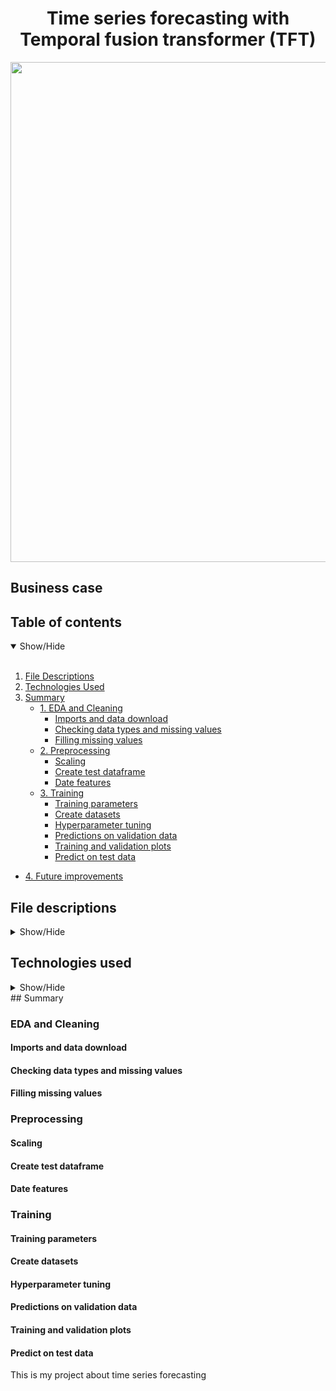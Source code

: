 <h1 align='center'>Time series forecasting with Temporal fusion transformer (TFT)</h1>

<p align="center">
  <img src="https://github.com/maavilapa/TemporalFusionTransformerExample/images/fig_8.PNG" width=800>
</p>

## Business case
## Table of contents
<details open>
<summary>Show/Hide</summary>
<br>

1. [ File Descriptions ](#File_Description)
2. [ Technologies Used ](#Technologies_Used)    
3. [ Summary ](#Summary)
   * [ 1. EDA and Cleaning ](#EDA_and_Cleaning)
       * [ Imports and data download](#Imports_and_data_download)
       * [ Checking data types and missing values](#Checking_data_types_and_missing_values)
       * [ Filling missing values](#Filling_missing_values)
   * [ 2. Preprocessing ](#Preprocessing) 
       * [ Scaling](#Scaling)
       * [ Create test dataframe](#Split_data)
       * [ Date features](#Date_features)       
   * [ 3. Training ](#Training)
       * [ Training parameters](#Training_parameters)
       * [ Create datasets](#Create_datasets)
       * [ Hyperparameter tuning](#Hyperparameter_tuning)  
       * [ Predictions on validation data](#Predictions_on_validation_data)
       * [ Training and validation plots](#Training_and_validation_plots)
       * [ Predict on test data](#Predict_on_test_data)
  * [ 4. Future improvements](#Future_improvements)

</details>

## File descriptions

<details>
<a name="File_Description"></a>
<summary>Show/Hide</summary>
<br>
    
* <strong>[ data ](https://github.com/maavilapa/TemporalFusionTransformerExample/data)</strong>: folder containing all data files
    * <strong>sample_submission.csv</strong>: a sample submission file in the correct format
    * <strong>store.csv</strong>:  supplemental information about the stores
    * <strong>test.csv</strong>:  historical data excluding Sales
    * <strong>train.csv</strong>:  historical data including Sales

* <strong>[ images ](https://github.com/maavilapa/TemporalFusionTransformerExample/images)</strong>: folder containing images used for README and preparation notebook
* <strong>[ preparation](https://github.com/maavilapa/TemporalFusionTransformerExample/preparation)</strong>: Functions used in the data preparation notebook used for preprocessing and training the model. 
* <strong>[ 1-2. Data preparation](https://github.com/maavilapa/TemporalFusionTransformerExample/1-2._Data_preparation.ipynb)</strong>: Notebook with all the data preparation, model training and predictions process.
</details>



## Technologies used
<details>
<a name="Technologies_Used"></a>
<summary>Show/Hide</summary>
<br>
    
* <strong>Python</strong>
* <strong>Pandas</strong>
* <strong>Numpy</strong>
* <strong>Matplotlib</strong>
* <strong>tensorflow</strong>
* <strong>tensorboard</strong>
* <strong>pytorch_lightning</strong>
* <strong>Scikit-Learn</strong>
* <strong>pytorch_forecasting</strong>

</details>
## Summary

### EDA and Cleaning

#### Imports and data download

#### Checking data types and missing values

#### Filling missing values

### Preprocessing 

#### Scaling

#### Create test dataframe

#### Date features

### Training

#### Training parameters

#### Create datasets

#### Hyperparameter tuning

#### Predictions on validation data

#### Training and validation plots

#### Predict on test data

This is my project about time series forecasting
